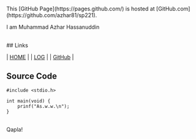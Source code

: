 ---
---

<br>
This [GitHub Page](https://pages.github.com/) is hosted at [GitHub.com](https://github.com/azhar81/sp221).

I am Muhammad Azhar Hassanuddin

<br>
## Links

| [HOME](https://azhar81.github.io/sp221/) |
| [LOG](TXT/mylog.txt) |
| [GitHub](https://github.com/azhar81/sp221) |

## Source Code

```
#include <stdio.h>

int main(void) {
    prinf("As.w.w.\n");
}

```

<br>
Qapla!

